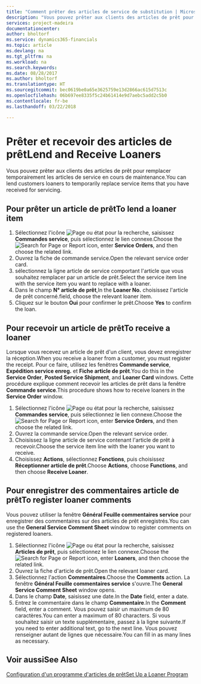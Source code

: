 ```yaml
---
title: "Comment prêter des articles de service de substitution | Microsoft Docs"
description: "Vous pouvez prêter aux clients des articles de prêt pour remplacer temporairement les articles de service en cours de maintenance."
services: project-madeira
documentationcenter: 
author: bholtorf
ms.service: dynamics365-financials
ms.topic: article
ms.devlang: na
ms.tgt_pltfrm: na
ms.workload: na
ms.search.keywords: 
ms.date: 08/28/2017
ms.author: bholtorf
ms.translationtype: HT
ms.sourcegitcommit: bec0619be0a65e3625759e13d2866ac615d7513c
ms.openlocfilehash: 06b697ee8335f5c24b61414e9d7aebc5add2c5b0
ms.contentlocale: fr-be
ms.lasthandoff: 03/22/2018

---
```

# <a name="lend-and-receive-loaners"></a><span data-ttu-id="2ac42-103">Prêter et recevoir des articles de prêt</span><span class="sxs-lookup"><span data-stu-id="2ac42-103">Lend and Receive Loaners</span></span>
<span data-ttu-id="2ac42-104">Vous pouvez prêter aux clients des articles de prêt pour remplacer temporairement les articles de service en cours de maintenance.</span><span class="sxs-lookup"><span data-stu-id="2ac42-104">You can lend customers loaners to temporarily replace service items that you have received for servicing.</span></span>  
  
## <a name="to-lend-a-loaner-item"></a><span data-ttu-id="2ac42-105">Pour prêter un article de prêt</span><span class="sxs-lookup"><span data-stu-id="2ac42-105">To lend a loaner item</span></span>    
1. <span data-ttu-id="2ac42-106">Sélectionnez l'icône ![Page ou état pour la recherche](media/ui-search/search_small.png "Page ou état pour la recherche"), saisissez **Commandes service**, puis sélectionnez le lien connexe.</span><span class="sxs-lookup"><span data-stu-id="2ac42-106">Choose the ![Search for Page or Report](media/ui-search/search_small.png "Search for Page or Report icon") icon, enter **Service Orders**, and then choose the related link.</span></span>  
2. <span data-ttu-id="2ac42-107">Ouvrez la fiche de commande service.</span><span class="sxs-lookup"><span data-stu-id="2ac42-107">Open the relevant service order card.</span></span>  
3. <span data-ttu-id="2ac42-108">sélectionnez la ligne article de service comportant l'article que vous souhaitez remplacer par un article de prêt.</span><span class="sxs-lookup"><span data-stu-id="2ac42-108">Select the service item line with the service item you want to replace with a loaner.</span></span>  
4. <span data-ttu-id="2ac42-109">Dans le champ **N° article de prêt**,</span><span class="sxs-lookup"><span data-stu-id="2ac42-109">In the **Loaner No.**</span></span> <span data-ttu-id="2ac42-110">choisissez l'article de prêt concerné.</span><span class="sxs-lookup"><span data-stu-id="2ac42-110">field, choose the relevant loaner item.</span></span>  
5. <span data-ttu-id="2ac42-111">Cliquez sur le bouton **Oui** pour confirmer le prêt.</span><span class="sxs-lookup"><span data-stu-id="2ac42-111">Choose **Yes** to confirm the loan.</span></span>  

## <a name="to-receive-a-loaner"></a><span data-ttu-id="2ac42-112">Pour recevoir un article de prêt</span><span class="sxs-lookup"><span data-stu-id="2ac42-112">To receive a loaner</span></span>  
<span data-ttu-id="2ac42-113">Lorsque vous recevez un article de prêt d'un client, vous devez enregistrer la réception.</span><span class="sxs-lookup"><span data-stu-id="2ac42-113">When you receive a loaner from a customer, you must register the receipt.</span></span> <span data-ttu-id="2ac42-114">Pour ce faire, utilisez les fenêtres **Commande service**, **Expédition service enreg.** et **Fiche article de prêt**.</span><span class="sxs-lookup"><span data-stu-id="2ac42-114">You do this in the **Service Order**, **Posted Service Shipment**, and **Loaner Card** windows.</span></span> <span data-ttu-id="2ac42-115">Cette procédure explique comment recevoir les articles de prêt dans la fenêtre **Commande service**.</span><span class="sxs-lookup"><span data-stu-id="2ac42-115">This procedure shows how to receive loaners in the **Service Order** window.</span></span>  
  
1. <span data-ttu-id="2ac42-116">Sélectionnez l'icône ![Page ou état pour la recherche](media/ui-search/search_small.png "Page ou état pour la recherche"), saisissez **Commandes service**, puis sélectionnez le lien connexe.</span><span class="sxs-lookup"><span data-stu-id="2ac42-116">Choose the ![Search for Page or Report](media/ui-search/search_small.png "Search for Page or Report icon") icon, enter **Service Orders**, and then choose the related link.</span></span>  
2. <span data-ttu-id="2ac42-117">Ouvrez la commande service.</span><span class="sxs-lookup"><span data-stu-id="2ac42-117">Open the relevant service order.</span></span>  
3. <span data-ttu-id="2ac42-118">Choisissez la ligne article de service contenant l'article de prêt à recevoir.</span><span class="sxs-lookup"><span data-stu-id="2ac42-118">Choose the service item line with the loaner you want to receive.</span></span>  
4. <span data-ttu-id="2ac42-119">Choisissez **Actions**, sélectionnez **Fonctions**, puis choisissez **Réceptionner article de prêt**.</span><span class="sxs-lookup"><span data-stu-id="2ac42-119">Choose **Actions**, choose **Functions**, and then choose **Receive Loaner**.</span></span>  

## <a name="to-register-loaner-comments"></a><span data-ttu-id="2ac42-120">Pour enregistrer des commentaires article de prêt</span><span class="sxs-lookup"><span data-stu-id="2ac42-120">To register loaner comments</span></span>  
<span data-ttu-id="2ac42-121">Vous pouvez utiliser la fenêtre **Général Feuille commentaires service** pour enregistrer des commentaires sur des articles de prêt enregistrés.</span><span class="sxs-lookup"><span data-stu-id="2ac42-121">You can use the **General Service Comment Sheet** window to register comments on registered loaners.</span></span>  
  
1. <span data-ttu-id="2ac42-122">Sélectionnez l'icône ![Page ou état pour la recherche](media/ui-search/search_small.png "Page ou état pour la recherche"), saisissez **Articles de prêt**, puis sélectionnez le lien connexe.</span><span class="sxs-lookup"><span data-stu-id="2ac42-122">Choose the ![Search for Page or Report](media/ui-search/search_small.png "Search for Page or Report icon") icon, enter **Loaners**, and then choose the related link.</span></span>  
2. <span data-ttu-id="2ac42-123">Ouvrez la fiche d'article de prêt.</span><span class="sxs-lookup"><span data-stu-id="2ac42-123">Open the relevant loaner card.</span></span>  
3. <span data-ttu-id="2ac42-124">Sélectionnez l'action **Commentaires**.</span><span class="sxs-lookup"><span data-stu-id="2ac42-124">Choose the **Comments** action.</span></span> <span data-ttu-id="2ac42-125">La fenêtre **Général Feuille commentaires service** s'ouvre.</span><span class="sxs-lookup"><span data-stu-id="2ac42-125">The **General Service Comment Sheet** window opens.</span></span>  
4. <span data-ttu-id="2ac42-126">Dans le champ **Date**, saisissez une date.</span><span class="sxs-lookup"><span data-stu-id="2ac42-126">In the **Date** field, enter a date.</span></span>  
5. <span data-ttu-id="2ac42-127">Entrez le commentaire dans le champ **Commentaire**.</span><span class="sxs-lookup"><span data-stu-id="2ac42-127">In the **Comment** field, enter a comment.</span></span> <span data-ttu-id="2ac42-128">Vous pouvez saisir un maximum de 80 caractères.</span><span class="sxs-lookup"><span data-stu-id="2ac42-128">You can enter a maximum of 80 characters.</span></span> <span data-ttu-id="2ac42-129">Si vous souhaitez saisir un texte supplémentaire, passez à la ligne suivante.</span><span class="sxs-lookup"><span data-stu-id="2ac42-129">If you need to enter additional text, go to the next line.</span></span> <span data-ttu-id="2ac42-130">Vous pouvez renseigner autant de lignes que nécessaire.</span><span class="sxs-lookup"><span data-stu-id="2ac42-130">You can fill in as many lines as necessary.</span></span>  
  
## <a name="see-also"></a><span data-ttu-id="2ac42-131">Voir aussi</span><span class="sxs-lookup"><span data-stu-id="2ac42-131">See Also</span></span>  
[<span data-ttu-id="2ac42-132">Configuration d'un programme d'articles de prêt</span><span class="sxs-lookup"><span data-stu-id="2ac42-132">Set Up a Loaner Program</span></span>](service-how-setup-loaner-program.md)   

